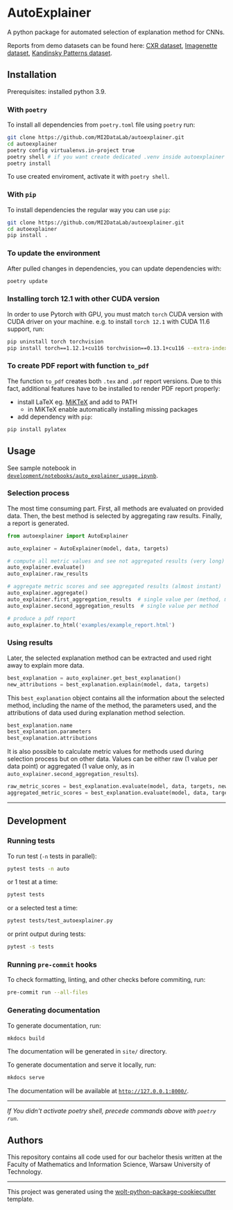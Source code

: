 # AutoExplainer

A python package for automated selection of explanation method for CNNs.

Reports from demo datasets can be found here: [CXR dataset](https://mi2datalab.github.io/autoexplainer/reports/cxr_report.html), [Imagenette dataset](https://mi2datalab.github.io/autoexplainer/reports/img_report.html), [Kandinsky Patterns dataset](https://mi2datalab.github.io/autoexplainer/reports/kp_report.html).

## Installation
Prerequisites: installed python 3.9.

### With `poetry`
To install all dependencies from `poetry.toml` file using `poetry` run:
```sh
git clone https://github.com/MI2DataLab/autoexplainer.git
cd autoexplainer
poetry config virtualenvs.in-project true
poetry shell # if you want create dedicated .venv inside autoexplainer
poetry install
```
To use created enviroment, activate it with `poetry shell`.

### With `pip`
To install dependencies the regular way you can use `pip`:
```sh
git clone https://github.com/MI2DataLab/autoexplainer.git
cd autoexplainer
pip install .
```

### To update the environment
After pulled changes in dependencies, you can update dependencies with:
```sh
poetry update
```

### Installing torch 12.1 with other CUDA version
In order to use Pytorch with GPU, you must match `torch` CUDA version with CUDA driver on your machine.
e.g. to install `torch 12.1` with CUDA 11.6 support, run:
```sh
pip uninstall torch torchvision
pip install torch==1.12.1+cu116 torchvision==0.13.1+cu116 --extra-index-url https://download.pytorch.org/whl/cu116
```

### To create PDF report with function `to_pdf`
The function `to_pdf` creates both `.tex` and `.pdf` report versions. Due to this fact, additional features have to be installed to render PDF report properly:
* install LaTeX eg. [MiKTeX](https://miktex.org/) and add to PATH
  * in MiKTeX enable automatically installing missing packages
* add dependency with `pip`:
```sh
pip install pylatex
```

## Usage

See sample notebook in [`development/notebooks/auto_explainer_usage.ipynb`](https://github.com/MI2DataLab/autoexplainer/blob/main/development/notebooks/auto_explainer_usage.ipynb).

### Selection process

The most time consuming part. First, all methods are evaluated on provided data. Then, the best method is selected by aggregating raw results. Finally, a report is generated.

```python
from autoexplainer import AutoExplainer

auto_explainer = AutoExplainer(model, data, targets)

# compute all metric values and see not aggregated results (very long)
auto_explainer.evaluate()
auto_explainer.raw_results

# aggregate metric scores and see aggregated results (almost instant)
auto_explainer.aggregate()
auto_explainer.first_aggregation_results  # single value per (method, metric) pair
auto_explainer.second_aggregation_results  # single value per method

# produce a pdf report
auto_explainer.to_html('examples/example_report.html')
```

### Using results

Later, the selected explanation method can be extracted and used right away to explain more data.
```python
best_explanation = auto_explainer.get_best_explanation()
new_attributions = best_explanation.explain(model, data, targets)
```
This `best_explanation` object contains all the information about the selected method, including the name of the method, the parameters used, and the attributions of data used during explanation method selection.

```python
best_explanation.name
best_explanation.parameters
best_explanation.attributions
```
It is also possible to calculate metric values for methods used during selection process but on other data. Values can be either raw (1 value per data point) or aggregated (1 value only, as in `auto_explainer.second_aggregation_results`).
```python
raw_metric_scores = best_explanation.evaluate(model, data, targets, new_attributions)
aggregated_metric_scores = best_explanation.evaluate(model, data, targets, attributions, aggregate=True)

```

---

## Development

### Running tests
To run test (`-n` tests in parallel):
```sh
pytest tests -n auto
```
or 1 test at a time:
```sh
pytest tests
```
or a selected test a time:
```sh
pytest tests/test_autoexplainer.py
```
or print output during tests:
```sh
pytest -s tests
```

### Running `pre-commit` hooks
To check formatting, linting, and other checks before commiting, run:
```sh
pre-commit run --all-files
```

### Generating documentation
To generate documentation, run:
```sh
mkdocs build
```
The documentation will be generated in `site/` directory.

To generate documentation and serve it locally, run:
```sh
mkdocs serve
```
The documentation will be available at [`http://127.0.0.1:8000/`](http://127.0.0.1:8000/).

---
*If You didn't activate poetry shell, precede commands above with `poetry run`.*

## Authors
This repository contains all code used for our bachelor thesis written at the Faculty of Mathematics and Information Science, Warsaw University of Technology.

---

This project was generated using the [wolt-python-package-cookiecutter](https://github.com/woltapp/wolt-python-package-cookiecutter) template.
